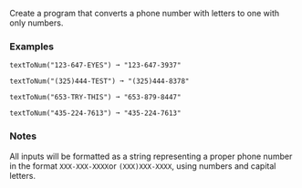 Create a program that converts a phone number with letters to one with only numbers.


### Examples ###
    textToNum("123-647-EYES") ➞ "123-647-3937"

    textToNum("(325)444-TEST") ➞ "(325)444-8378"

    textToNum("653-TRY-THIS") ➞ "653-879-8447"

    textToNum("435-224-7613") ➞ "435-224-7613"


### Notes ###
All inputs will be formatted as a string representing a proper phone number in the format `XXX-XXX-XXXX`or `(XXX)XXX-XXXX`, using numbers and capital letters.